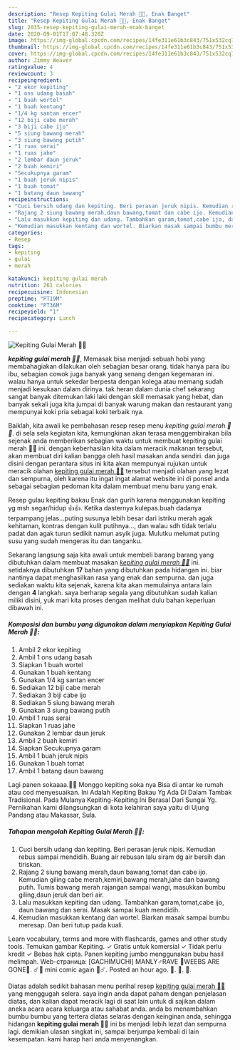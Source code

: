 ```yaml
---
description: "Resep Kepiting Gulai Merah 🦀🦀, Enak Banget"
title: "Resep Kepiting Gulai Merah 🦀🦀, Enak Banget"
slug: 2035-resep-kepiting-gulai-merah-enak-banget
date: 2020-09-01T17:07:48.328Z
image: https://img-global.cpcdn.com/recipes/14fe311e61b3c843/751x532cq70/kepiting-gulai-merah-🦀🦀-foto-resep-utama.jpg
thumbnail: https://img-global.cpcdn.com/recipes/14fe311e61b3c843/751x532cq70/kepiting-gulai-merah-🦀🦀-foto-resep-utama.jpg
cover: https://img-global.cpcdn.com/recipes/14fe311e61b3c843/751x532cq70/kepiting-gulai-merah-🦀🦀-foto-resep-utama.jpg
author: Jimmy Weaver
ratingvalue: 4
reviewcount: 3
recipeingredient:
- "2 ekor kepiting"
- "1 ons udang basah"
- "1 buah wortel"
- "1 buah kentang"
- "1/4 kg santan encer"
- "12 biji cabe merah"
- "3 biji cabe ijo"
- "5 siung bawang merah"
- "3 siung bawang putih"
- "1 ruas serai"
- "1 ruas jahe"
- "2 lembar daun jeruk"
- "2 buah kemiri"
- "Secukupnya garam"
- "1 buah jeruk nipis"
- "1 buah tomat"
- "1 batang daun bawang"
recipeinstructions:
- "Cuci bersih udang dan kepiting. Beri perasan jeruk nipis. Kemudian rebus sampai mendidih. Buang air rebusan lalu siram dg air bersih dan tiriskan."
- "Rajang 2 siung bawang merah,daun bawang,tomat dan cabe ijo. Kemudian giling cabe merah,kemiri,bawang merah,jahe dan bawang putih. Tumis bawang merah rajangan sampai wangi, masukkan bumbu giling,daun jeruk dan beri air."
- "Lalu masukkan kepiting dan udang. Tambahkan garam,tomat,cabe ijo, daun bawang dan serai. Masak sampai kuah mendidih."
- "Kemudian masukkan kentang dan wortel. Biarkan masak sampai bumbu meresap. Dan beri tutup pada kuali."
categories:
- Resep
tags:
- kepiting
- gulai
- merah

katakunci: kepiting gulai merah 
nutrition: 261 calories
recipecuisine: Indonesian
preptime: "PT19M"
cooktime: "PT36M"
recipeyield: "1"
recipecategory: Lunch

---
```



![Kepiting Gulai Merah 🦀🦀](https://img-global.cpcdn.com/recipes/14fe311e61b3c843/751x532cq70/kepiting-gulai-merah-🦀🦀-foto-resep-utama.jpg)

<b><i>kepiting gulai merah 🦀🦀</i></b>, Memasak bisa menjadi sebuah hobi yang membahagiakan dilakukan oleh sebagian besar orang. tidak hanya para ibu ibu, sebagian cowok juga banyak yang senang dengan kegemaran ini. walau hanya untuk sekedar berpesta dengan kolega atau memang sudah menjadi kesukaan dalam dirinya. tak heran dalam dunia chef sekarang sangat banyak ditemukan laki laki dengan skill memasak yang hebat, dan banyak sekali juga kita jumpai di banyak warung makan dan restaurant yang mempunyai koki pria sebagai koki terbaik nya.

Baiklah, kita awali ke pembahasan resep resep menu <i>kepiting gulai merah 🦀🦀</i>. di sela sela kegiatan kita, kemungkinan akan terasa menggembirakan bila sejenak anda memberikan sebagian waktu untuk membuat kepiting gulai merah 🦀🦀 ini. dengan keberhasilan kita dalam meracik makanan tersebut, akan membuat diri kalian bangga oleh hasil masakan anda sendiri. dan juga disini dengan perantara situs ini kita akan mempunyai rujukan untuk meracik olahan <u>kepiting gulai merah 🦀🦀</u> tersebut menjadi olahan yang lezat dan sempurna, oleh karena itu ingat ingat alamat website ini di ponsel anda sebagai sebagian pedoman kita dalam membuat menu baru yang enak.

Resep gulau kepiting bakau Enak dan gurih karena menggunakan kepiting yg msh segar/hidup 👍👍. Ketika dasternya kulepas.buah dadanya terpampang jelas…puting susunya lebih besar dari istriku merah agak kehitaman, kontras dengan kulit putihnya…, dan walau sdh tidak terlalu padat dan agak turun sedikit namun asyik juga. Mulutku melumat puting susu yang sudah mengeras itu dan tanganku.


Sekarang langsung saja kita awali untuk membeli barang barang yang dibutuhkan dalam membuat masakan <u><i>kepiting gulai merah 🦀🦀</i></u> ini. setidaknya dibutuhkan <b>17</b> bahan yang dibutuhkan pada hidangan ini. biar nantinya dapat menghasilkan rasa yang enak dan sempurna. dan juga sediakan waktu kita sejenak, karena kita akan memulainya antara lain dengan <b>4</b> langkah. saya berharap segala yang dibutuhkan sudah kalian miliki disini, yuk mari kita proses dengan melihat dulu bahan keperluan dibawah ini.

<!--inarticleads1-->

##### Komposisi dan bumbu yang digunakan dalam menyiapkan Kepiting Gulai Merah 🦀🦀:

1. Ambil 2 ekor kepiting
1. Ambil 1 ons udang basah
1. Siapkan 1 buah wortel
1. Gunakan 1 buah kentang
1. Gunakan 1/4 kg santan encer
1. Sediakan 12 biji cabe merah
1. Sediakan 3 biji cabe ijo
1. Sediakan 5 siung bawang merah
1. Gunakan 3 siung bawang putih
1. Ambil 1 ruas serai
1. Siapkan 1 ruas jahe
1. Gunakan 2 lembar daun jeruk
1. Ambil 2 buah kemiri
1. Siapkan Secukupnya garam
1. Ambil 1 buah jeruk nipis
1. Gunakan 1 buah tomat
1. Ambil 1 batang daun bawang


Lagi panen sokaaaa.🦀🦀 Monggo kepiting soka nya Bisa di antar ke rumah atau cod menyesuaikan. Ini Adalah Kepiting Bakau Yg Ada Di Dalam Tambak Tradisional. Pada Mulanya Kepiting-Kepiting Ini Berasal Dari Sungai Yg. Pernikahan kami dilangsungkan di kota kelahiran saya yaitu di Ujung Pandang atau Makassar, Sula. 

<!--inarticleads2-->

##### Tahapan mengolah Kepiting Gulai Merah 🦀🦀:

1. Cuci bersih udang dan kepiting. Beri perasan jeruk nipis. Kemudian rebus sampai mendidih. Buang air rebusan lalu siram dg air bersih dan tiriskan.
1. Rajang 2 siung bawang merah,daun bawang,tomat dan cabe ijo. Kemudian giling cabe merah,kemiri,bawang merah,jahe dan bawang putih. Tumis bawang merah rajangan sampai wangi, masukkan bumbu giling,daun jeruk dan beri air.
1. Lalu masukkan kepiting dan udang. Tambahkan garam,tomat,cabe ijo, daun bawang dan serai. Masak sampai kuah mendidih.
1. Kemudian masukkan kentang dan wortel. Biarkan masak sampai bumbu meresap. Dan beri tutup pada kuali.


Learn vocabulary, terms and more with flashcards, games and other study tools. Temukan gambar Kepiting. ✓ Gratis untuk komersial ✓ Tidak perlu kredit ✓ Bebas hak cipta. Panen kepiting jumbo menggunakan bubu hasil melimpah. Web-страница: [GACHIMUCHI] MANLY♂RAVE 🦀WEEBS ARE GONE🦀. ☄️🦀 mini comic again 🦀☄️. Posted an hour ago. 🦑. 🦐. 🦀. 

Diatas adalah sedikit bahasan menu perihal resep <u>kepiting gulai merah 🦀🦀</u> yang menggugah selera. saya ingin anda dapat paham dengan penjelasan diatas, dan kalian dapat meracik lagi di saat lain untuk di sajikan dalam aneka acara acara keluarga atau sahabat anda. anda bs menambahkan bumbu bumbu yang tertera diatas selaras dengan keinginan anda, sehingga hidangan <b>kepiting gulai merah 🦀🦀</b> ini bs menjadi lebih lezat dan sempurna lagi. demikian ulasan singkat ini, sampai berjumpa kembali di lain kesempatan. kami harap hari anda menyenangkan.
